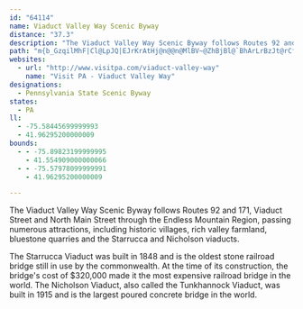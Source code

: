 ```yaml
---
id: "64114"
name: Viaduct Valley Way Scenic Byway
distance: "37.3"
description: "The Viaduct Valley Way Scenic Byway follows Routes 92 and 171, Viaduct Street and North Main Street, through the Endless Mountain Region, passing natural forests, fisheries, and a ski area."
path: "m{b_GzqilMhF|Cl@LpJQ|EJrKrAtHj@n@@n@MlBV~@ZhBjBl@`BhArLrBzJt@rCfEzMtBfGzCbNd@~Cn@`ClDxJn@dAb@Z|DlAJRxApFzGqEn@m@bBoDtByC`CkBnBsBd@e@jDoBjCe@v@c@rAyApA{Bb@e@rAs@b@MrBObDHjBX~FxAbHn@lH~A`HU|DsAr@ElGXhAMhSsInOeCnLaDfKeBbAe@`B{A`BgApIiEbBiAhEyE`F_Eh@UhD}@fIeDnKwEjRqJjF_C`MiEdBy@dGmDxAk@hAWbAGnBAvFf@r@Az@QfGgBpJmGvFkBbAElC?~@J~BjAlA`AhDlDvCrD`ItLrBpCtB|AbPjKtAn@xCx@dZhCrA@xAGjNeBzP_BxPgAbO_@t@G~MyCrBEhJZpDl@fj@`P~ARpBBdOs@nBHhCTtLtBpKfClBVpHYtf@RdJXz\\vBnDQfCc@dBs@tL}ChJuAnDiAjKqEpM}DhCqAlMuIhD_B|C}@tOgCtKoDhENrAb@`H`ExBzA`IrEhDj@bIp@zATnD|@xDnAnIbB`H^bD?bYsB|D_@fHsAbA]tCa@jDY~C@`CRbDn@lIfDnNnIzJxCnCdA`InGjNhIrAhAhCxClX~\\bAdB|DnJlDlEvZp[hNhKdNdLhBzBj@lA`DxIzAnDbNtNrAfAnAn@bSzHjBj@vDf@pYdBxAT~Aj@dJlFhE`D`BpBnA~Ar@rAxBhFbEtQb@~ChBfQ~@dQn@jErA`ExAlC`GrJhC`F|GvQ|AfChExEpYrRfNbLzAxAnB~BbH|JhAdC^rBFvACnAU|BwDzKwD`KUz@[tCD|@PrA|BtKrErNn@fAr@~@jGlDfJzKlDrEzI`KrBdAxB@fFgA~RkBbCMlGF|Dp@bRnKbDxBnAjBvG|M|@jCdB`IdArBnGzFjCjBtElCtBbCfE~FdAxCdI~`@r@~B`AnBpCpC|BvA`JvGhG~DvBv@`IxAjCnAbNnMnCpCrAfBrA`EZxBfArJrDzNnDzQ\\|@h@bAfGzH|BtAbJt@vAf@dEfC~GdCxBfA`I`FxErBjJdD`HfF|MxHrAl@xPxEfCDvIU|FO|AQdAYxAgA|CqC`KcHvBcA~@OjA@fEj@`JnBjYdIhBx@~DfDjBrBd@x@x@jBR~@Z`CHlCO|]@xAV`DdAnH\\dB~@pCxGhMx@nBb@xAn@pDrAtQh@lErIdc@p@~At@lAbAlAbEtDrAhB~@fCb@`CPtBAxCi@dEcBzHY|CEzDNxCrCp[DfCD`RlA~[^rCj@xBx@fBdGbIxAxClCrIx@jD^zD`@nJ\\dCrSlm@jPp^x@hArApAnL|JlEvFrBnBnC~AbDpAxAx@x@~@l@rAVpAL|A?v@U~BOl@i@fAgAvAeQtQeAxAiAlCs@rDStCHvDRnBTfAhDrKlAxCr@fA`B`ClAhAxMhJbEdErAhBxBbExAfDlCbHxAvEvG|Ut@zCx@~DrAnKlFzh@r@dEz@rCfAxBxBlC~BzA|C|@bCPlCQ`PyEvB[bBCxBPrC~@bAl@rAdAdB`CtA~Cl@tBZvBXfFKtFgDzv@EfDTzFR|AbAhEnBpE|B`DhEzDnJ~HbGxF`Wf\\hAdAxCtBdCv@d_@dDb_@zFbCr@xBrAhBdBtBtC|ApDn@xBb@bC^bEBhFYxEqHlf@YdFElDb@fH`@lCn@tC|A`E~CdFrBjB|B`B|e@zS|Cz@fLv@bQlB"
websites:
  - url: "http://www.visitpa.com/viaduct-valley-way"
    name: "Visit PA - Viaduct Valley Way"
designations:
  - Pennsylvania State Scenic Byway
states:
  - PA
ll:
  - -75.58445699999993
  - 41.96295200000009
bounds:
  - - -75.89823199999995
    - 41.554909000000066
  - - -75.57978099999991
    - 41.96295200000009

---
```


The Viaduct Valley Way Scenic Byway follows Routes 92 and 171, Viaduct Street and North Main Street through the Endless Mountain Region, passing numerous attractions, including historic villages, rich valley
farmland, bluestone quarries and the Starrucca and Nicholson viaducts.

The Starrucca Viaduct was built in 1848 and is the oldest stone railroad bridge still in use by the commonwealth. At the time of its construction, the bridge's cost of $320,000 made it the most expensive railroad bridge in the world. The Nicholson Viaduct, also called the Tunkhannock Viaduct, was built in 1915 and is the largest poured concrete
bridge in the world.
